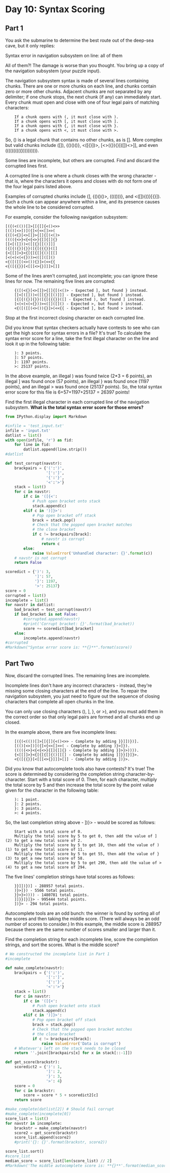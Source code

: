 # Day 10: Syntax Scoring

## Part 1

You ask the submarine to determine the best route out of the deep-sea cave, but it only replies:

Syntax error in navigation subsystem on line: all of them

All of them?! The damage is worse than you thought. You bring up a copy of the navigation subsystem (your puzzle input).

The navigation subsystem syntax is made of several lines containing chunks. There are one or more chunks on each line, and chunks contain zero or more other chunks. Adjacent chunks are not separated by any delimiter; if one chunk stops, the next chunk (if any) can immediately start. Every chunk must open and close with one of four legal pairs of matching characters:
```
    If a chunk opens with (, it must close with ).
    If a chunk opens with [, it must close with ].
    If a chunk opens with {, it must close with }.
    If a chunk opens with <, it must close with >.
```
So, () is a legal chunk that contains no other chunks, as is []. More complex but valid chunks include ([]), {()()()}, <([{}])>, [<>({}){}[([])<>]], and even (((((((((()))))))))).

Some lines are incomplete, but others are corrupted. Find and discard the corrupted lines first.

A corrupted line is one where a chunk closes with the wrong character - that is, where the characters it opens and closes with do not form one of the four legal pairs listed above.

Examples of corrupted chunks include (], {()()()>, (((()))}, and <([]){()}[{}]). Such a chunk can appear anywhere within a line, and its presence causes the whole line to be considered corrupted.

For example, consider the following navigation subsystem:
```
[({(<(())[]>[[{[]{<()<>>
[(()[<>])]({[<{<<[]>>(
{([(<{}[<>[]}>{[]{[(<()>
(((({<>}<{<{<>}{[]{[]{}
[[<[([]))<([[{}[[()]]]
[{[{({}]{}}([{[{{{}}([]
{<[[]]>}<{[{[{[]{()[[[]
[<(<(<(<{}))><([]([]()
<{([([[(<>()){}]>(<<{{
<{([{{}}[<[[[<>{}]]]>[]]
```
Some of the lines aren't corrupted, just incomplete; you can ignore these lines for now. The remaining five lines are corrupted:
```
    {([(<{}[<>[]}>{[]{[(<()> - Expected ], but found } instead.
    [[<[([]))<([[{}[[()]]] - Expected ], but found ) instead.
    [{[{({}]{}}([{[{{{}}([] - Expected ), but found ] instead.
    [<(<(<(<{}))><([]([]() - Expected >, but found ) instead.
    <{([([[(<>()){}]>(<<{{ - Expected ], but found > instead.
```
Stop at the first incorrect closing character on each corrupted line.

Did you know that syntax checkers actually have contests to see who can get the high score for syntax errors in a file? It's true! To calculate the syntax error score for a line, take the first illegal character on the line and look it up in the following table:
```
    ): 3 points.
    ]: 57 points.
    }: 1197 points.
    >: 25137 points.
```
In the above example, an illegal ) was found twice (2*3 = 6 points), an illegal ] was found once (57 points), an illegal } was found once (1197 points), and an illegal > was found once (25137 points). So, the total syntax error score for this file is 6+57+1197+25137 = 26397 points!

Find the first illegal character in each corrupted line of the navigation subsystem. **What is the total syntax error score for those errors?**


```python
from IPython.display import Markdown
```


```python
#infile = 'test_input.txt'
infile = 'input.txt'
datlist = list()
with open(infile, 'r') as fid:
    for line in fid:
        datlist.append(line.strip())
#datlist
```


```python
def test_corrupt(navstr):
    brackpairs = {'(':')',
                  '[':']',
                  '{':'}',
                  '<':'>'}
    stack = list()
    for c in navstr:
        if c in '([{<':
            # Push open bracket onto stack
            stack.append(c)
        elif c in ')]}>':
            # Pop open bracket off stack
            brack = stack.pop()
            # Check that the popped open bracket matches
            # the close bracket
            if c != brackpairs[brack]:
                # navstr is corrupt
                return c
        else:
            raise ValueError('Unhandled character: {}'.format(c))
    # navstr is not corrupt
    return False
```


```python
scoredict = {')': 3,
             ']': 57,
             '}': 1197,
             '>': 25137}
score = 0
corrupted = list()
incomplete = list()
for navstr in datlist:
    bad_bracket = test_corrupt(navstr)
    if bad_bracket is not False:
        #corrupted.append(navstr)
        #print('Corrupt bracket: {}'.format(bad_bracket))
        score += scoredict[bad_bracket]
    else:
        incomplete.append(navstr)
#corrupted
#Markdown("Syntax error score is: **{}**".format(score))
```

## Part Two

Now, discard the corrupted lines. The remaining lines are incomplete.

Incomplete lines don't have any incorrect characters - instead, they're missing some closing characters at the end of the line. To repair the navigation subsystem, you just need to figure out the sequence of closing characters that complete all open chunks in the line.

You can only use closing characters (), ], }, or >), and you must add them in the correct order so that only legal pairs are formed and all chunks end up closed.

In the example above, there are five incomplete lines:
```
    [({(<(())[]>[[{[]{<()<>> - Complete by adding }}]])})].
    [(()[<>])]({[<{<<[]>>( - Complete by adding )}>]}).
    (((({<>}<{<{<>}{[]{[]{} - Complete by adding }}>}>)))).
    {<[[]]>}<{[{[{[]{()[[[] - Complete by adding ]]}}]}]}>.
    <{([{{}}[<[[[<>{}]]]>[]] - Complete by adding ])}>.
```
Did you know that autocomplete tools also have contests? It's true! The score is determined by considering the completion string character-by-character. Start with a total score of 0. Then, for each character, multiply the total score by 5 and then increase the total score by the point value given for the character in the following table:
```
    ): 1 point.
    ]: 2 points.
    }: 3 points.
    >: 4 points.
```
So, the last completion string above - ])}> - would be scored as follows:
```
    Start with a total score of 0.
    Multiply the total score by 5 to get 0, then add the value of ] (2) to get a new total score of 2.
    Multiply the total score by 5 to get 10, then add the value of ) (1) to get a new total score of 11.
    Multiply the total score by 5 to get 55, then add the value of } (3) to get a new total score of 58.
    Multiply the total score by 5 to get 290, then add the value of > (4) to get a new total score of 294.
```
The five lines' completion strings have total scores as follows:
```
    }}]])})] - 288957 total points.
    )}>]}) - 5566 total points.
    }}>}>)))) - 1480781 total points.
    ]]}}]}]}> - 995444 total points.
    ])}> - 294 total points.
```
Autocomplete tools are an odd bunch: the winner is found by sorting all of the scores and then taking the middle score. (There will always be an odd number of scores to consider.) In this example, the middle score is 288957 because there are the same number of scores smaller and larger than it.

Find the completion string for each incomplete line, score the completion strings, and sort the scores. What is the middle score?


```python
# We constructed the incomplete list in Part 1
#incomplete
```


```python
def make_complete(navstr):
    brackpairs = {'(':')',
                  '[':']',
                  '{':'}',
                  '<':'>'}
    stack = list()
    for c in navstr:
        if c in '([{<':
            # Push open bracket onto stack
            stack.append(c)
        elif c in ')]}>':
            # Pop open bracket off stack
            brack = stack.pop()
            # Check that the popped open bracket matches
            # the close bracket
            if c != brackpairs[brack]:
                raise ValueError('Data is corrupt')
    # Whatever's left on the stack needs to be closed
    return ''.join([brackpairs[x] for x in stack[::-1]])
```


```python
def get_score(brackstr):
    scoredict2 = {')': 1,
                  ']': 2,
                  '}': 3,
                  '>': 4}
    score = 0
    for c in brackstr:
        score = score * 5 + scoredict2[c]
    return score

#make_complete(datlist[2]) # Should fail corrupt
#make_complete(incomplete[0])
score_list = list()
for navstr in incomplete:
    brackstr = make_complete(navstr)
    score2 = get_score(brackstr)
    score_list.append(score2)
    #print('{}: {}'.format(brackstr, score2))
```


```python
score_list.sort()
#score_list
median_score = score_list[len(score_list) // 2]
#Markdown('The middle autocomplete score is: **{}**'.format(median_score))
```


```python

```
